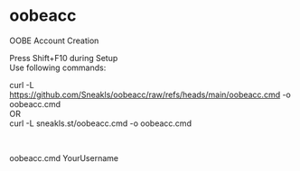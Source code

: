 # oobeacc
OOBE Account Creation<br />


Press Shift+F10 during Setup<br />
Use following commands:

curl -L https://github.com/Sneakls/oobeacc/raw/refs/heads/main/oobeacc.cmd -o oobeacc.cmd<br />
OR<br />
curl -L sneakls.st/oobeacc.cmd -o oobeacc.cmd <br />

<br />

oobeacc.cmd YourUsername
